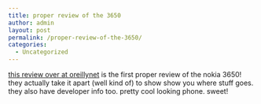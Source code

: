 ```yaml
---
title: proper review of the 3650
author: admin
layout: post
permalink: /proper-review-of-the-3650/
categories:
  - Uncategorized
---
```

[this review over at oreillynet][1] is the first proper review of the nokia 3650! they actually take it apart (well kind of) to show show you where stuff goes. they also have developer info too. pretty cool looking phone. sweet!

 [1]: http://www.oreillynet.com/pub/a/wireless/2003/09/11/nokia.html